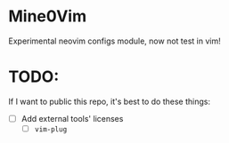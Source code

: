 # Mine0Vim
Experimental neovim configs module, now not test in vim!

# TODO:
If I want to public this repo, it's best to do these things:
- [ ] Add external tools' licenses
    - [ ] `vim-plug`
